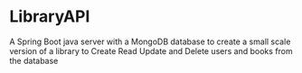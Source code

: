 # LibraryAPI

A Spring Boot java server with a MongoDB database to create a small scale version of a library to Create Read Update and Delete users and books from the database